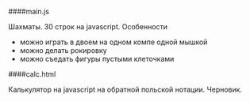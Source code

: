 ####main.js

Шахматы. 30 строк на javascript. Особенности

* можно играть в двоем на одном компе одной мышкой
* можно делать рокировку
* можно съедать фигуры пустыми клеточками

####calc.html

Калькулятор на javascript на обратной польской нотации. Черновик.

